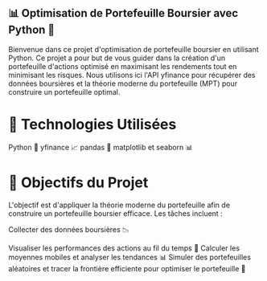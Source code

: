 ## 📊 Optimisation de Portefeuille Boursier avec Python 🐍
Bienvenue dans ce projet d'optimisation de portefeuille boursier en utilisant Python. Ce projet a pour but de vous guider dans la création d'un portefeuille d'actions optimisé en maximisant les rendements tout en minimisant les risques. Nous utilisons ici l'API yfinance pour récupérer des données boursières et la théorie moderne du portefeuille (MPT) pour construire un portefeuille optimal.

# 🔧 Technologies Utilisées
Python 🐍
yfinance 📈
pandas 🐼
matplotlib et seaborn 📊
# 🚀 Objectifs du Projet
L'objectif est d'appliquer la théorie moderne du portefeuille afin de construire un portefeuille boursier efficace. Les tâches incluent :

Collecter des données boursières 📉

Visualiser les performances des actions au fil du temps 📆
Calculer les moyennes mobiles et analyser les tendances 📊
Simuler des portefeuilles aléatoires et tracer la frontière efficiente pour optimiser le portefeuille 🎯
